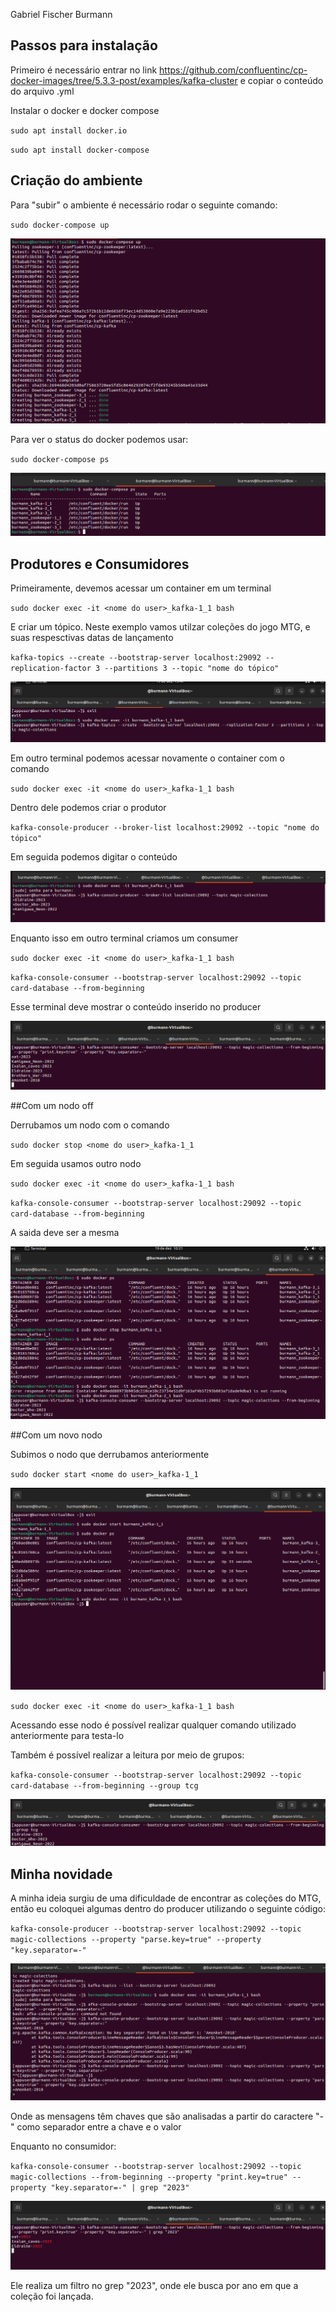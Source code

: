 Gabriel Fischer Burmann

## Passos para instalação

Primeiro é necessário entrar no link
https://github.com/confluentinc/cp-docker-images/tree/5.3.3-post/examples/kafka-cluster
e copiar o conteúdo do arquivo .yml

Instalar o docker e docker compose

`sudo apt install docker.io`

`sudo apt install docker-compose`

## Criação do ambiente

Para "subir" o ambiente é necessário rodar o seguinte comando:

`sudo docker-compose up`

<img src="./img/download_docker.png"/>

Para ver o status do docker podemos usar:

`sudo docker-compose ps`

<img src="./img/docker_up.png"/>

## Produtores e Consumidores

Primeiramente, devemos acessar um container em um terminal

`sudo docker exec -it <nome do user>_kafka-1_1 bash`

E criar um tópico. Neste exemplo vamos utilzar coleções do jogo MTG, e suas respesctivas datas de lançamento

`kafka-topics --create --bootstrap-server localhost:29092 --replication-factor 3 --partitions 3 --topic "nome do tópico"`

<img src="./img/topic.png"/>

Em outro terminal podemos acessar novamente o container com o comando 

`sudo docker exec -it <nome do user>_kafka-1_1 bash`

Dentro dele podemos criar o produtor

`kafka-console-producer --broker-list localhost:29092 --topic "nome do tópico"`

Em seguida podemos digitar o conteúdo

<img src="./img/conteudo.png"/>

Enquanto isso em outro terminal criamos um consumer

`sudo docker exec -it <nome do user>_kafka-1_1 bash`

`kafka-console-consumer --bootstrap-server localhost:29092 --topic card-database --from-beginning`

Esse terminal deve mostrar o conteúdo inserido no producer

<img src="./img/consumer.png"/>

##Com um nodo off

Derrubamos um nodo com o comando

`sudo docker stop <nome do user>_kafka-1_1`

Em seguida usamos outro nodo

`sudo docker exec -it <nome do user>_kafka-1_1 bash`

`kafka-console-consumer --bootstrap-server localhost:29092 --topic card-database --from-beginning`

A saida deve ser a mesma

<img src="./img/docker_stop.png"/>

##Com um novo nodo  

Subimos o nodo que derrubamos anteriormente

`sudo docker start <nome do user>_kafka-1_1`

<img src="./img/docker_start.png"/>

`sudo docker exec -it <nome do user>_kafka-1_1 bash`

Acessando esse nodo é possível realizar qualquer comando utilizado anteriormente para testa-lo

Também é possível realizar a leitura por meio de grupos:

`kafka-console-consumer --bootstrap-server localhost:29092 --topic card-database --from-beginning --group tcg`

<img src="./img/group.png"/>

## Minha novidade

A minha ideia surgiu de uma dificuldade de encontrar as coleções do MTG, então eu coloquei algumas dentro do producer utilizando o seguinte código:

`kafka-console-producer --bootstrap-server localhost:29092 --topic magic-collections --property "parse.key=true" --property "key.separator=-"`

<img src="./img/producer_mtg.png"/>

Onde as mensagens têm chaves que são analisadas a partir do caractere "-" como separador entre a chave e o valor

Enquanto no consumidor: 

`kafka-console-consumer --bootstrap-server localhost:29092 --topic magic-collections --from-beginning --property "print.key=true" --property "key.separator=-" | grep "2023"`

<img src="./img/consumer_mtg.png"/>

Ele realiza um filtro no grep "2023", onde ele busca por ano em que a coleção foi lançada. 

